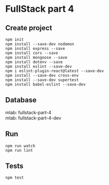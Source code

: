 # FullStack part 4

## Create project

`npm init`\
`npm install --save-dev nodemon`\
`npm install express --save`\
`npm install cors --save`\
`npm install mongoose --save`\
`npm install dotenv --save`\
`npm install eslint --save-dev`\
`npm i eslint-plugin-react@latest --save-dev`\
`npm install --save-dev cross-env`\
`npm install --save-dev supertest`\
`npm install babel-eslint --save-dev`

## Database

mlab: fullstack-part-4\
mlab: fullstack-part-4-dev

## Run

`npm run watch`\
`npm run lint`

## Tests

`npm test`
